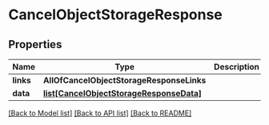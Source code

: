 # CancelObjectStorageResponse

## Properties
Name | Type | Description | Notes
------------ | ------------- | ------------- | -------------
**links** | **AllOfCancelObjectStorageResponseLinks** |  | 
**data** | [**list[CancelObjectStorageResponseData]**](CancelObjectStorageResponseData.md) |  | 

[[Back to Model list]](../README.md#documentation-for-models) [[Back to API list]](../README.md#documentation-for-api-endpoints) [[Back to README]](../README.md)

